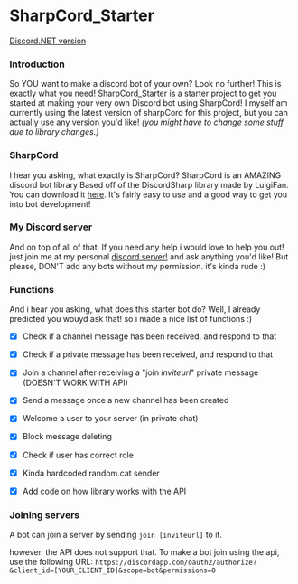 # SharpCord_Starter
[Discord.NET version](https://github.com/NaamloosDT/Discord.NET_Starter)
### Introduction
So YOU want to make a discord bot of your own? Look no further! This is exactly what you need! SharpCord_Starter is a starter project to get you started at making your very own Discord bot using SharpCord! I myself am currently using the latest version of sharpCord for this project, but you can actually use any version you'd like! *(you might have to change some stuff due to library changes.)* 

### SharpCord
I hear you asking, what exactly is SharpCord? SharpCord is an AMAZING discord bot library Based off of the DiscordSharp library made by LuigiFan. You can download it [here](https://github.com/NaamloosDT/SharpCord). It's fairly easy to use and a good way to get you into bot development!

### My Discord server
And on top of all of that, If you need any help i would love to help you out! just join me at my personal [discord server!](https://discord.gg/0oZpaYcAjfvkDuE4) and ask anything you'd like! But please, DON'T add any bots without my permission. it's kinda rude :)

### Functions
And i hear you asking, what does this starter bot do? Well, I already predicted you wouyd ask that! so i made a nice list of functions :)

- [x] Check if a channel message has been received, and respond to that
- [x] Check if a private message has been received, and respond to that
- [x] Join a channel after receiving a "join *inviteurl*" private message (DOESN'T WORK WITH API)
- [x] Send a message once a new channel has been created
- [x] Welcome a user to your server (in private chat)
- [x] Block message deleting
- [x] Check if user has correct role
- [x] Kinda hardcoded random.cat sender
- [x] Add code on how library works with the API


### Joining servers
A bot can join a server by sending `join [inviteurl]` to it.

however, the API does not support that. To make a bot join using the api, use the following URL:
`https://discordapp.com/oauth2/authorize?&client_id=[YOUR_CLIENT_ID]&scope=bot&permissions=0`
